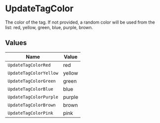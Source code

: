 # UpdateTagColor

The color of the tag. If not provided, a random color will be used from the list: red, yellow, green, blue, purple, brown.


## Values

| Name                   | Value                  |
| ---------------------- | ---------------------- |
| `UpdateTagColorRed`    | red                    |
| `UpdateTagColorYellow` | yellow                 |
| `UpdateTagColorGreen`  | green                  |
| `UpdateTagColorBlue`   | blue                   |
| `UpdateTagColorPurple` | purple                 |
| `UpdateTagColorBrown`  | brown                  |
| `UpdateTagColorPink`   | pink                   |